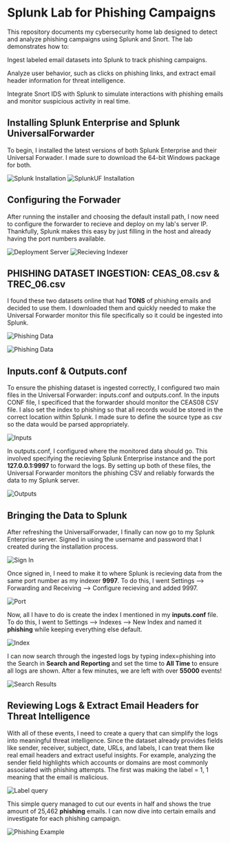 # Splunk Lab for Phishing Campaigns

This repository documents my cybersecurity home lab designed to detect and analyze phishing campaigns using Splunk and Snort. The lab demonstrates how to:

Ingest labeled email datasets into Splunk to track phishing campaigns.

Analyze user behavior, such as clicks on phishing links, and extract email header information for threat intelligence.

Integrate Snort IDS with Splunk to simulate interactions with phishing emails and monitor suspicious activity in real time.


## Installing Splunk Enterprise and Splunk UniversalForwarder

To begin, I installed the latest versions of both Splunk Enterprise and their Universal Forwader. I made sure to download the 64-bit Windows package for both.


![Splunk Installation](images/splunk_download.png)
![SplunkUF Installation](images/splunkUF_download.png)

## Configuring the Forwader

After running the installer and choosing the default install path, I now need to configure the forwarder to recieve and deploy on my lab's server IP. Thankfully, Splunk makes this easy by just filling in the host and already having the port numbers available.

![Deployment Server](images/configuring_forwarder.png)
![Recieving Indexer](images/configuring_indexer.png)

## PHISHING DATASET INGESTION: CEAS_08.csv & TREC_06.csv 

I found these two datasets online that had **TONS** of phishing emails and decided to use them. I downloaded them and quickly needed to make the Universal Forwarder monitor this file specifically so it could be ingested into Splunk. 

![Phishing Data](images/ceas08.png)

![Phishing Data](images/trec_06.png)

## Inputs.conf & Outputs.conf

To ensure the phishing dataset is ingested correctly, I configured two main files in the Universal Forwarder: inputs.conf and outputs.conf. In the inputs CONF file, I specificed that the forwarder should monitor the CEAS08 CSV file. I also set the index to phishing so that all records would be stored in the correct location within Splunk. I made sure to define the source type as csv so the data would be parsed appropriately.

![Inputs](images/inputs.png)

In outputs.conf, I configured where the monitored data should go. This involved specifying the recieving Splunk Enterprise instance and the port **127.0.0.1:9997** to forward the logs. By setting up both of these files, the Universal Forwarder monitors the phishing CSV and reliably forwards the data to my Splunk server.

![Outputs](images/outputs.png)

## Bringing the Data to Splunk

After refreshing the UniversalForwader, I finally can now go to my Splunk Enterprise server. Signed in using the username and password that I created during the installation process.

![Sign In](images/sign_in.png)

Once signed in, I need to make it to where Splunk is recieving data from the same port number as my indexer **9997**. To do this, I went Settings --> Forwarding and Receiving --> Configure recieving and added 9997. 

![Port](images/receiving_port.png)

Now, all I have to do is create the index I mentioned in my **inputs.conf** file. To do this, I went to Settings --> Indexes --> New Index and named it **phishing** while keeping everything else default.

![Index](images/index.png)

I can now search through the ingested logs by typing index=phishing into the Search in **Search and Reporting** and set the time to **All Time** to ensure all logs are shown. After a few minutes, we are left with over **55000** events! 

![Search Results](images/searchresults.png)

## Reviewing Logs & Extract Email Headers for Threat Intelligence

With all of these events, I need to create a query that can simplify the logs into meaningful threat intelligence. Since the dataset already provides fields like sender, receiver, subject, date, URLs, and labels, I can treat them like real email headers and extract useful insights. For example, analyzing the sender field highlights which accounts or domains are most commonly associated with phishing attempts. The first was making the label = 1, 1 meaning that the email is malicious.

![Label query](images/label.png)

This simple query managed to cut our events in half and shows the true amount of 25,462 **phishing** emails. I can now dive into certain emails and investigate for each phishing campaign. 

![Phishing Example](images/phishinglog.png)











